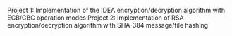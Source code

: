 Project 1: Implementation of the IDEA encryption/decryption algorithm with ECB/CBC operation modes
Project 2: Implementation of RSA encryption/decryption algorithm with SHA-384 message/file hashing